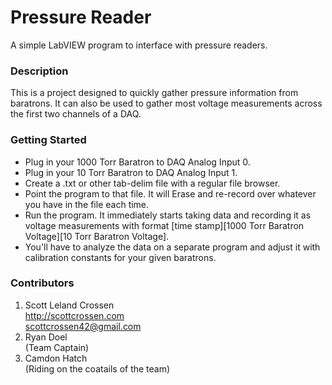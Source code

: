 # Pressure Reader

A simple LabVIEW program to interface with pressure readers.

### Description

This is a project designed to quickly gather pressure information from baratrons.
It can also be used to gather most voltage measurements across the first two channels of a DAQ.

### Getting Started

- Plug in your 1000 Torr Baratron to DAQ Analog Input 0.
- Plug in your 10 Torr Baratron to DAQ Analog Input 1.
- Create a .txt or other tab-delim file with a regular file browser.
- Point the program to that file. It will Erase and re-record over whatever you have in the file each time.
- Run the program. It immediately starts taking data and recording it as voltage measurements with format [time stamp][1000 Torr Baratron Voltage][10 Torr Baratron Voltage].
- You'll have to analyze the data on a separate program and adjust it with calibration constants for your given baratrons.

### Contributors

1. Scott Leland Crossen  
<http://scottcrossen.com>  
<scottcrossen42@gmail.com>  
2. Ryan Doel  
(Team Captain)  
3. Camdon Hatch  
(Riding on the coatails of the team)  
